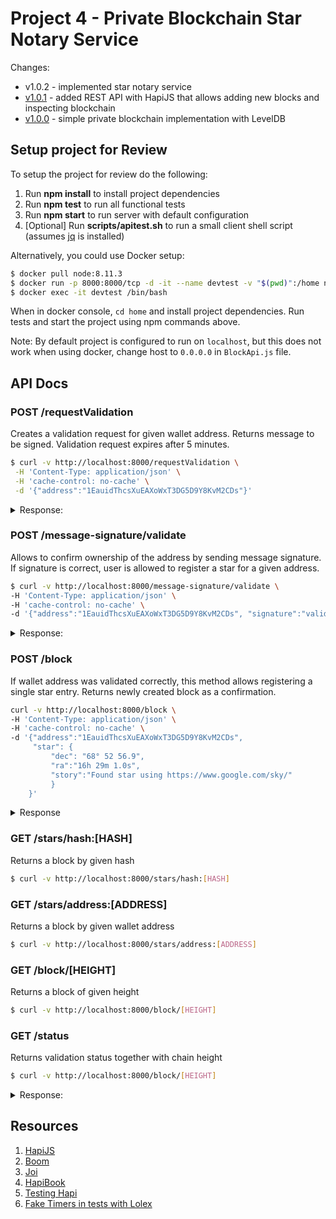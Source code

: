 # Project 4 - Private Blockchain Star Notary Service

Changes: 
- v1.0.2 - implemented star notary service
- [v1.0.1](https://github.com/iluu/blockchain_nanodegree/releases/tag/v1.0.1) - added REST API with HapiJS that allows adding new blocks and inspecting blockchain
- [v1.0.0](https://github.com/iluu/blockchain_nanodegree/releases/tag/v1.0.0) - simple private blockchain implementation with LevelDB

## Setup project for Review

To setup the project for review do the following:
1. Run __npm install__ to install project dependencies
2. Run __npm test__ to run all functional tests
3. Run __npm start__ to run server with default configuration
4. [Optional] Run __scripts/apitest.sh__ to run a small client shell script (assumes [jq](https://stedolan.github.io/jq/) is installed)

Alternatively, you could use Docker setup:
```bash
$ docker pull node:8.11.3
$ docker run -p 8000:8000/tcp -d -it --name devtest -v "$(pwd)":/home node:8.9.0
$ docker exec -it devtest /bin/bash
```

When in docker console, `cd home` and install project dependencies.
Run tests and start the project using npm commands above.

Note: By default project is configured to run on `localhost`, but this does not work when using docker, change host to `0.0.0.0` in `BlockApi.js` file.

## API Docs

### POST /requestValidation
Creates a validation request for given wallet address. Returns message to be signed.
Validation request expires after 5 minutes.

```bash
$ curl -v http://localhost:8000/requestValidation \
 -H 'Content-Type: application/json' \
 -H 'cache-control: no-cache' \
 -d '{"address":"1EauidThcsXuEAXoWxT3DG5D9Y8KvM2CDs"}'
```

<details>
<summary>Response:</summary>

```json
{
  "walletAddress": "1EauidThcsXuEAXoWxT3DG5D9Y8KvM2CDs",
  "requestTimeStamp": "1549489009",
  "message": "1EauidThcsXuEAXoWxT3DG5D9Y8KvM2CDs:1549489009:starRegistry",
  "validationWindow": 300
}
```
</details>

### POST /message-signature/validate
Allows to confirm ownership of the address by sending message signature.
If signature is correct, user is allowed to register a star for a given address.

```bash
$ curl -v http://localhost:8000/message-signature/validate \
-H 'Content-Type: application/json' \
-H 'cache-control: no-cache' \
-d '{"address":"1EauidThcsXuEAXoWxT3DG5D9Y8KvM2CDs", "signature":"valid signature"}'
```

<details>
<summary>Response:</summary>

```json
{
  "registerStar": true,
  "status": {
    "address": "1EauidThcsXuEAXoWxT3DG5D9Y8KvM2CDs",
    "requestTimeStamp": "1549489582",
    "message": "1EauidThcsXuEAXoWxT3DG5D9Y8KvM2CDs:1549489582:starRegistry",
    "validationWindow": 276,
    "messageSignature": true
  }
}
```
</details>

### POST /block
If wallet address was validated correctly, this method allows registering a single star entry. Returns newly created block as a confirmation.

```bash
curl -v http://localhost:8000/block \
-H 'Content-Type: application/json' \
-H 'cache-control: no-cache' \
-d '{"address":"1EauidThcsXuEAXoWxT3DG5D9Y8KvM2CDs", 
     "star": {
         "dec": "68° 52 56.9",
         "ra":"16h 29m 1.0s",
         "story":"Found star using https://www.google.com/sky/"
         }
    }'
```

<details>
  <summary>Response</summary>
  
  ```json
  {
    "hash": "7db2d65f888b51836d54ce9b81425cb1d8b43753ec1b8032010ac79a01dbdf63",
    "height": 1,
    "body": {
        "address": "1EauidThcsXuEAXoWxT3DG5D9Y8KvM2CDs",
        "star": {
            "ra": "16h 29m 1.0s",
            "dec": "68° 52 56.9",
            "story": "466f756e642073746172207573696e672068747470733a2f2f7777772e676f6f676c652e636f6d2f736b792f"
        }
    },
    "time": "1549489959",
    "previousBlockHash": "e516c8a3872849dafa636b596e53456eb82bf048b8ce1e38fbde2d1ba6c0677c"
  }
  ```  
</details>

### GET /stars/hash:[HASH]
Returns a block by given hash

```bash
$ curl -v http://localhost:8000/stars/hash:[HASH]
```


### GET /stars/address:[ADDRESS]
Returns a block by given wallet address

```bash
$ curl -v http://localhost:8000/stars/address:[ADDRESS]
```


### GET /block/[HEIGHT]
Returns a block of given height

```bash
$ curl -v http://localhost:8000/block/[HEIGHT]
```

### GET /status
Returns validation status together with chain height

```bash
$ curl -v http://localhost:8000/block/[HEIGHT]
```

<details>
<summary>Response:</summary>

```json
{
  "chainHeight": 2,
  "valid": true
}
```
</details>

## Resources
1) [HapiJS](https://hapijs.com)
2) [Boom](https://github.com/hapijs/boom)
3) [Joi](https://github.com/hapijs/joi) 
4) [HapiBook](https://hapibook.jjude.com)
5) [Testing Hapi](https://github.com/pashariger/testing-hapi)
6) [Fake Timers in tests with Lolex](https://github.com/sinonjs/lolex)
